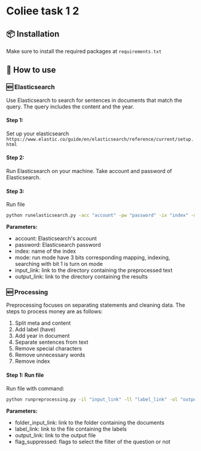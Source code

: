 # Coliee task 1 2


## 📦 Installation

Make sure to install the required packages at `requirements.txt`

## 🚀 How to use

### 🆕 Elasticsearch

Use Elasticsearch to search for sentences in documents that match the query. The query includes the content and the year.

#### Step 1:
Set up your elasticsearch `https://www.elastic.co/guide/en/elasticsearch/reference/current/setup.html`

#### Step 2:
Run Elasticsearch on your machine. Take account and password of Elasticsearch.

#### Step 3:
Run file
```bash
python runelasticsearch.py -acc "account" -pw "password" -ix "index" -mo = "mode" -il "input_link" -ol "output_link"
```
**Parameters:**
* account: Elasticsearch's account
* password: Elasticsearch password
* index: name of the index
* mode: run mode have 3 bits corresponding mapping, indexing, searching with bit 1 is turn on mode
* input_link: link to the directory containing the preprocessed text
* output_link: link to the directory containing the results

### 🆕 Processing

Preprocessing focuses on separating statements and cleaning data. The steps to process money are as follows:

1. Split meta and content
2. Add label (have)
3. Add year in document
4. Separate sentences from text
5. Remove special characters
6. Remove unnecessary words
7. Remove index

#### Step 1: Run file 

Run file with command:

```bash
python runpreprocessing.py -il "input_link" -ll "label_link" -ol "output_link" -fl "flag_suppressed"
```

**Parameters:**
* folder_input_link: link to the folder containing the documents
* label_link: link to the file containing the labels
* output_link: link to the output file
* flag_suppressed: flags to select the filter of the question or not